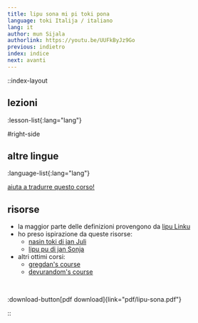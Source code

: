 ```yaml
---
title: lipu sona mi pi toki pona
language: toki Italija / italiano
lang: it
author: mun Sijala
authorlink: https://youtu.be/UUFkByJz9Go
previous: indietro
index: indice
next: avanti
---
```


::index-layout

## lezioni
:lesson-list{:lang="lang"}

#right-side

## altre lingue
:language-list{:lang="lang"}

[aiuta a tradurre questo corso! ](/translate)

## risorse

- la maggior parte delle definizioni provengono da [lipu Linku](https://linku.la/)
- ho preso ispirazione da queste risorse:
  - [nasin toki di jan Juli](https://github.com/kilipan/nasin-toki)
  - [lipu pu di jan Sonja](https://tokipona.org/)
- altri ottimi corsi:
  - [gregdan's course](https://mun.la/toki-pona/) 
  - [devurandom's course](https://lipu-sona.pona.la/)

<br />

:download-button[pdf download]{link="pdf/lipu-sona.pdf"}

::